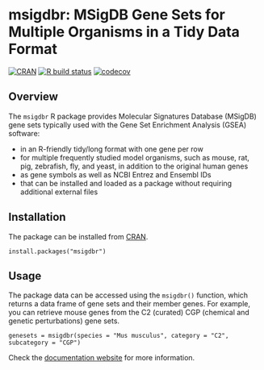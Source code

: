 # msigdbr: MSigDB Gene Sets for Multiple Organisms in a Tidy Data Format

[![CRAN](http://www.r-pkg.org/badges/version/msigdbr)](https://cran.r-project.org/package=msigdbr)
[![R build status](https://github.com/igordot/msigdbr/workflows/R-CMD-check/badge.svg)](https://github.com/igordot/msigdbr/actions)
[![codecov](https://codecov.io/gh/igordot/msigdbr/branch/master/graph/badge.svg)](https://codecov.io/gh/igordot/msigdbr)

## Overview

The `msigdbr` R package provides Molecular Signatures Database (MSigDB) gene sets typically used with the Gene Set Enrichment Analysis (GSEA) software:

* in an R-friendly tidy/long format with one gene per row
* for multiple frequently studied model organisms, such as mouse, rat, pig, zebrafish, fly, and yeast, in addition to the original human genes
* as gene symbols as well as NCBI Entrez and Ensembl IDs
* that can be installed and loaded as a package without requiring additional external files

## Installation

The package can be installed from [CRAN](https://cran.r-project.org/package=msigdbr).

```{r}
install.packages("msigdbr")
```

## Usage

The package data can be accessed using the `msigdbr()` function, which returns a data frame of gene sets and their member genes. For example, you can retrieve mouse genes from the C2 (curated) CGP (chemical and genetic perturbations) gene sets.

```{r}
genesets = msigdbr(species = "Mus musculus", category = "C2", subcategory = "CGP")
```

Check the [documentation website](https://igordot.github.io/msigdbr/) for more information.
